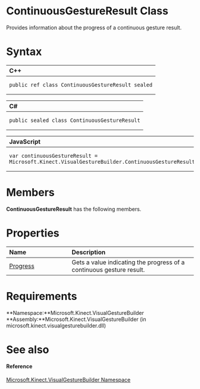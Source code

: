 ContinuousGestureResult Class  
=============================  

Provides information about the progress of a continuous gesture result. <span id="syntaxSection"></span>

Syntax  
======  

<table>
<colgroup>
<col width="100%" />
</colgroup>
<thead>
<tr class="header">
<th align="left">C++</th>
</tr>
</thead>
<tbody>
<tr class="odd">
<td align="left"><pre><code>public ref class ContinuousGestureResult sealed</code></pre></td>
</tr>
</tbody>
</table>

<table>
<colgroup>
<col width="100%" />
</colgroup>
<thead>
<tr class="header">
<th align="left">C#</th>
</tr>
</thead>
<tbody>
<tr class="odd">
<td align="left"><pre><code>public sealed class ContinuousGestureResult</code></pre></td>
</tr>
</tbody>
</table>

<table>
<colgroup>
<col width="100%" />
</colgroup>
<thead>
<tr class="header">
<th align="left">JavaScript</th>
</tr>
</thead>
<tbody>
<tr class="odd">
<td align="left"><pre><code>var continuousGestureResult = Microsoft.Kinect.VisualGestureBuilder.ContinuousGestureResult;</code></pre></td>
</tr>
</tbody>
</table>

<span id="classMembersSection"></span>

Members  
=======  

**ContinuousGestureResult** has the following members.  

<span id="publicpropertiesSection"></span>

Properties  
==========  

<table>
<colgroup>
<col width="30%" />
<col width="60%" />
</colgroup>
<thead>
<tr class="header">
<th align="left">Name</th>
<th align="left">Description</th>
</tr>
</thead>
<tbody>
<tr class="odd">
<td align="left"><a href="ContinuousGestureResult/Properties/Progress_Property.md">Progress</a></td>
<td align="left">Gets a value indicating the progress of a continuous gesture result.</td>
</tr>
</tbody>
</table>

<span id="requirements"></span>

Requirements  
============  

**Namespace:**Microsoft.Kinect.VisualGestureBuilder  
**Assembly:**Microsoft.Kinect.VisualGestureBuilder (in microsoft.kinect.visualgesturebuilder.dll)  

<span id="ID4EV"></span>

See also  
========  

<span id="ID4EX"></span>
#### Reference  

[Microsoft.Kinect.VisualGestureBuilder Namespace](../Kinect.VisualGestureBuil.md)  



<!--Please do not edit the data in the comment block below.-->
<!--
TOCTitle : ContinuousGestureResult Class
RLTitle : ContinuousGestureResult Class
KeywordK : ContinuousGestureResult class, about
HelpPriority : 2
TopicType : apiref
KeywordF : Microsoft.Kinect.VisualGestureBuilder.ContinuousGestureResult
KeywordF : ContinuousGestureResult
KeywordF : Microsoft.Kinect.VisualGestureBuilder.ContinuousGestureResult
KeywordA : T:Microsoft.Kinect.VisualGestureBuilder.ContinuousGestureResult
AssetID : T:Microsoft.Kinect.VisualGestureBuilder.ContinuousGestureResult
Locale : en-us
CommunityContent : 1
APIType : Managed
APILocation : microsoft.kinect.visualgesturebuilder.dll
APIName : Microsoft.Kinect.VisualGestureBuilder.ContinuousGestureResult
TargetOS : Windows
TopicType : kbSyntax
DevLang : VB
DevLang : CSharp
DevLang : JavaScript
DevLang : C++
DocSet : K4Wv2
ProjType : K4Wv2Proj
Technology : Kinect for Windows
Product : Kinect for Windows SDK v2
productversion : 20
-->
